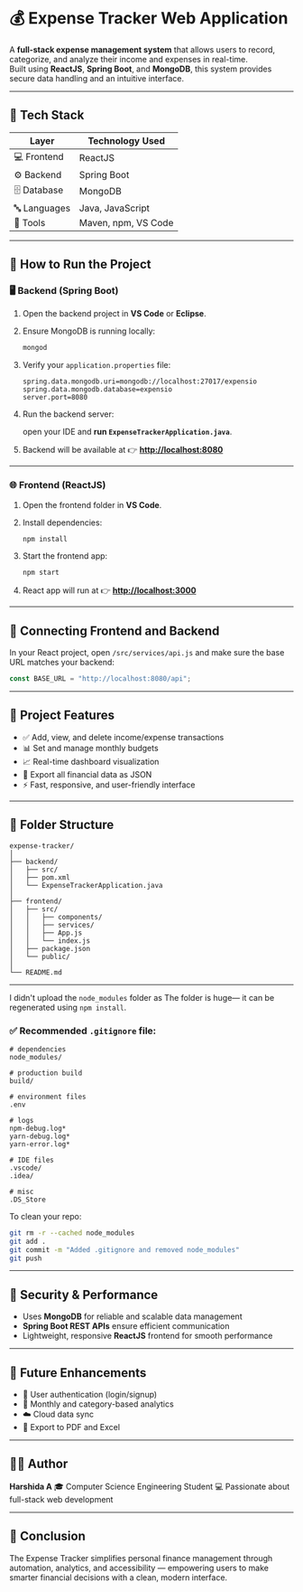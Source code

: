 

# 💰 Expense Tracker Web Application

A **full-stack expense management system** that allows users to record, categorize, and analyze their income and expenses in real-time.  
Built using **ReactJS**, **Spring Boot**, and **MongoDB**, this system provides secure data handling and an intuitive interface.

---

## 🧩 Tech Stack

| Layer | Technology Used |
|-------|-----------------|
| 💻 Frontend | ReactJS |
| ⚙️ Backend | Spring Boot |
| 🗄️ Database | MongoDB |
| 🔤 Languages | Java, JavaScript |
| 🧰 Tools | Maven, npm, VS Code |

---

## 🚀 How to Run the Project

### 🖥️ Backend (Spring Boot)

1. Open the backend project in **VS Code** or **Eclipse**.  
2. Ensure MongoDB is running locally:
   ```bash
   mongod
    ````

3. Verify your `application.properties` file:

   ```properties
   spring.data.mongodb.uri=mongodb://localhost:27017/expensio
   spring.data.mongodb.database=expensio
   server.port=8080
   ```
4. Run the backend server:

   open your IDE and **run `ExpenseTrackerApplication.java`**.

5. Backend will be available at 👉 **[http://localhost:8080](http://localhost:8080)**

---

### 🌐 Frontend (ReactJS)

1. Open the frontend folder in **VS Code**.
2. Install dependencies:

   ```bash
   npm install
   ```
3. Start the frontend app:

   ```bash
   npm start
   ```
4. React app will run at 👉 **[http://localhost:3000](http://localhost:3000)**

---

## 🔗 Connecting Frontend and Backend

In your React project, open
`/src/services/api.js`
and make sure the base URL matches your backend:

```javascript
const BASE_URL = "http://localhost:8080/api";
```

---

## 🧾 Project Features

* ✅ Add, view, and delete income/expense transactions
* 📊 Set and manage monthly budgets
* 📈 Real-time dashboard visualization
* 💾 Export all financial data as JSON
* ⚡ Fast, responsive, and user-friendly interface

---

## 🧱 Folder Structure

```
expense-tracker/
│
├── backend/
│   ├── src/
│   ├── pom.xml
│   └── ExpenseTrackerApplication.java
│
├── frontend/
│   ├── src/
│   │   ├── components/
│   │   ├── services/
│   │   ├── App.js
│   │   └── index.js
│   ├── package.json
│   └── public/
│
└── README.md

```

---


I didn't upload the `node_modules` folder as The folder is huge— it can be regenerated using `npm install`.

### ✅ Recommended `.gitignore` file:

```gitignore
# dependencies
node_modules/

# production build
build/

# environment files
.env

# logs
npm-debug.log*
yarn-debug.log*
yarn-error.log*

# IDE files
.vscode/
.idea/

# misc
.DS_Store
```

To clean your repo:

```bash
git rm -r --cached node_modules
git add .
git commit -m "Added .gitignore and removed node_modules"
git push
```

---

## 🔐 Security & Performance

* Uses **MongoDB** for reliable and scalable data management
* **Spring Boot REST APIs** ensure efficient communication
* Lightweight, responsive **ReactJS** frontend for smooth performance

---

## 🌟 Future Enhancements

* 🔑 User authentication (login/signup)
* 📅 Monthly and category-based analytics
* ☁️ Cloud data sync
* 📄 Export to PDF and Excel

---

## 👩‍💻 Author

**Harshida A**
🎓 Computer Science Engineering Student
💻 Passionate about full-stack web development

---

## 🏁 Conclusion

The Expense Tracker simplifies personal finance management through automation, analytics, and accessibility — empowering users to make smarter financial decisions with a clean, modern interface.


